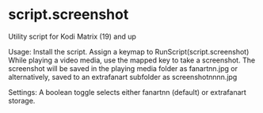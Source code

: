 # script.screenshot
 
 Utility script for Kodi Matrix (19) and up

 Usage:  Install the script.  Assign a keymap to RunScript(script.screenshot)
 While playing a video media, use the mapped key to take a screenshot.  The
 screenshot will be saved in the playing media folder as fanartnn.jpg or
 alternatively, saved to an extrafanart subfolder as screenshotnnnn.jpg

 Settings:  A boolean toggle selects either fanartnn (default) or extrafanart
 storage.
